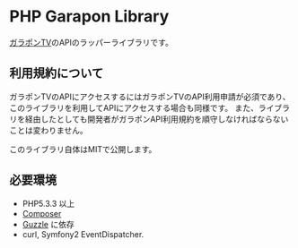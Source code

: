 PHP Garapon Library
======

[ガラポンTV](http://garapon.tv/)のAPIのラッパーライブラリです。

## 利用規約について

ガラポンTVのAPIにアクセスするにはガラポンTVのAPI利用申請が必須であり、
このライブラリを利用してAPIにアクセスする場合も同様です。
また、ライブラリを経由したとしても開発者がガラポンAPI利用規約を順守しなければならないことは変わりません。

このライブラリ自体はMITで公開します。

## 必要環境

 * PHP5.3.3 以上
 * [Composer](http://getcomposer.org/)
 * [Guzzle](http://guzzlephp.org/) に依存
  * curl, Symfony2 EventDispatcher.
